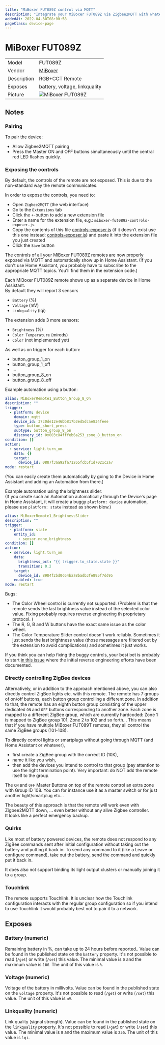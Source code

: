 ```yaml
---
title: "MiBoxer FUT089Z control via MQTT"
description: "Integrate your MiBoxer FUT089Z via Zigbee2MQTT with whatever smart home infrastructure you are using without the vendor's bridge or gateway."
addedAt: 2022-04-30T08:00:58
pageClass: device-page
---
```


<!-- !!!! -->
<!-- ATTENTION: This file is auto-generated through docgen! -->
<!-- You can only edit the "Notes"-Section between the two comment lines "Notes BEGIN" and "Notes END". -->
<!-- Do not use h1 or h2 heading within "## Notes"-Section. -->
<!-- !!!! -->

# MiBoxer FUT089Z

|     |     |
|-----|-----|
| Model | FUT089Z  |
| Vendor  | [MiBoxer](/supported-devices/#v=MiBoxer)  |
| Description | RGB+CCT Remote |
| Exposes | battery, voltage, linkquality |
| Picture | ![MiBoxer FUT089Z](https://www.zigbee2mqtt.io/images/devices/FUT089Z.jpg) |


<!-- Notes BEGIN: You can edit here. Add "## Notes" headline if not already present. -->
## Notes

### Pairing
To pair the device:
- Allow Zigbee2MQTT pairing
- Press the Master ON and OFF buttons simultaneously until the central red LED flashes quickly.

### Exposing the controls
By default, the controls of the remote are not exposed. This is due to the non-standard way the remote communicates.

In order to expose the controls, you need to:
- Open `Zigbee2MQTT` (the web interface)
- Go to the `Extensions` tab
- Click the `+`-button to add a new extension file
- Enter a name for the extension file, e.g.: `miboxer-fut089z-controls-exposer.js`
- Copy the contents of this file [controls-exposer.js](https://github.com/Koenkk/zigbee2mqtt-user-extensions/blob/main/stable/miboxer-fut089z/controls-exposer.js) (if it doesn't exist use this one instead: [controls-exposer.js](https://github.com/Koenkk/zigbee2mqtt-user-extensions/blob/main/unstable/miboxer-fut089z/controls-exposer.js)) and paste it into the extension file you just created
- Click the `Save` button

The controls of all your MiBoxer FUT089Z remotes are now properly exposed via MQTT and automatically show up in Home Assistant. (If you don't use Home Assistant, you probably have to subscribe to the appropriate MQTT topics. You'll find them in the extension code.)

Each MiBoxer FUT089Z remote shows up as a separate device in Home Assistant.  
By default they will report 3 sensors 
- `Battery` (%)
- `Voltage` (mV)
- `Linkquality` (lqi)

The extension adds 3 more sensors:
- `Brightness` (%)
- `Color Temperature` (mireds)
- `Color` (not implemented yet)

As well as on trigger for each button:
- button_group_1_on
- button_group_1_off
- ...
- button_group_8_on
- button_group_8_off

Example automation using a button:

``` YAML
alias: MiBoxerRemote1_Button_Group_8_On
description: ""
trigger:
  - platform: device
    domain: mqtt
    device_id: 37c0de12e46bb817b3ed5dcae834feee
    type: button_short_press
    subtype: button_group_8_on
    discovery_id: 0x003c84fffeb6a253_zone_8_button_on
condition: []
action:
  - service: light.turn_on
    data: {}
    target:
      device_id: 0887f3aa92fa71265fcb5f1d7021c2a7
mode: restart
```
(You can easily create them automatically by going to the Device in Home Assistant and adding an Automation from there.)

Example automation using the brightness slider:  
(If you create such an Automation automatically through the Device's page in Home Assistant, it will create a buggy `platform: device` automation, please use `platform: state` instead as shown blow.)
``` YAML
alias: MiBoxerRemote1_BrightnessSlider
description: ""
trigger:
  - platform: state
    entity_id:
      - sensor.none_brightness
condition: []
action:
  - service: light.turn_on
    data:
      brightness_pct: "{{ trigger.to_state.state }}"
      transition: 0.2
    target:
      device_id: 8984f2bd0c64baa8badb3fe895f7dd95
    enabled: true
mode: restart
```



Bugs:
- The Color Wheel control is currently not supported. (Problem is that the remote sends the last brightness value instead of the selected color value. Fixing probably requires reverse engineering th proprietary protocol. )
- The R, G, B and W buttons have the exact same issue as the color wheel.
- The Color Temperature Slider control doesn't work reliably. Sometimes it just sends the last brightness value (those messages are filtered out by the extension to avoid complications) and sometimes it just works. 

If you think you can help fixing the buggy controls, your best bet is probably to start [in this issue](https://github.com/Koenkk/zigbee2mqtt/issues/10708) where the initial reverse engineering efforts have been documented.

### Directly controlling ZigBee devices
Alternatively, or in addition to the approach mentioned above, you can also directly control ZigBee lights etc. with this remote.
The remote has 7 groups of on/off buttons, each button group controlling a different zone. In addition to that, the remote has an eighth button group consisting of the upper dedicated `ON` and `OFF` buttons corresponding to another zone.
Each zone is mapped to a different ZigBee group, which are currently hardcoded: Zone 1 is mapped to ZigBee group 101, Zone 2 to 102 and so forth...
This means that if you have multiple MiBoxer FUT089T remotes, they all control the same ZigBee groups (101-108). 

To directly control lights or smartplugs without going through MQTT (and Home Assistant or whatever), 
- first create a ZigBee group with the correct ID (10X), 
- name it like you wish,
- then add the devices you intend to control to that group (pay attention to use the right termination point).
  Very important: do NOT add the remote itself to the group.

The `ON` and `OFF` Master Buttons on top of the remote control an extra zone with Group ID 108. 
You can for instance use it as a master switch or for just another light/smartplug etc...

The beauty of this approach is that the remote will work even with Zigbee2MQTT down, ... even better without any alive Zigbee controller.  
It looks like a perfect emergency backup.


### Quirks
Like most of battery powered devices, the remote does not respond to any ZigBee commands sent after initial configuration without taking out the battery and putting it back in.
To send any command to it (like a Leave or configure command), take out the battery, send the command and quickly put it back in.

It does also not support binding its light output clusters or manually joining it to a group.

### Touchlink
The remote supports Touchlink. It is unclear how the Touchlink configuration interacts with the regular group configuration so if you intend to use Touchlink it would probably best not to pair it to a network.
<!-- Notes END: Do not edit below this line -->




## Exposes

### Battery (numeric)
Remaining battery in %, can take up to 24 hours before reported..
Value can be found in the published state on the `battery` property.
It's not possible to read (`/get`) or write (`/set`) this value.
The minimal value is `0` and the maximum value is `100`.
The unit of this value is `%`.

### Voltage (numeric)
Voltage of the battery in millivolts.
Value can be found in the published state on the `voltage` property.
It's not possible to read (`/get`) or write (`/set`) this value.
The unit of this value is `mV`.

### Linkquality (numeric)
Link quality (signal strength).
Value can be found in the published state on the `linkquality` property.
It's not possible to read (`/get`) or write (`/set`) this value.
The minimal value is `0` and the maximum value is `255`.
The unit of this value is `lqi`.

